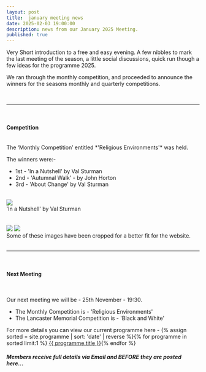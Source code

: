```yaml
---
layout: post
title:  january meeting news
date: 2025-02-03 19:00:00
description: news from our January 2025 Meeting.
published: true
---
```


Very Short introduction to a free and easy evening. A few nibbles to mark the last meeting of the season, a little social discussions, quick run though a few ideas for the programme 2025. 

We ran through the monthly competition, and proceeded to announce the winners for the seasons monthly and quarterly competitions.
 
<br>

<hr>

<br>

<!-- #### Presentation

<br>

The presentation about *'Fashion, Portraits & Closeups'* was held. We discussed a few tips around this genre, and how you can look into lots of ways to use this yourself with your own images.

Some amazing images were critiqued and reviewed, and discussions around a few videos that you could review.

<p class="prog-SubDesc">Members receive a copy of the presentation in the club newsletter.</p>

<hr>

<br> -->

#### Competition
<br>
The ‘Monthly Competition’ entitled *'Religious Environments'* was held.

The winners were:-

<ul>
	<li>1st - &#39;In a Nutshell&#39; by Val Sturman</li>
	<li>2nd - &#39;Autumnal Walk&#39; - by John Horton</li>
	<li>3rd - &#39;About Change&#39; by Val Sturman</li>
</ul>

<br>

<div class="img_row">
	<img class="col three" src="{{ site.baseurl }}/assets/img/October24_Monthly/09 - In a Nutshell.jpg">
</div>
<div class="col three caption">
	&#39;In a Nutshell&#39; by Val Sturman
</div>

<br>
<br>

<div class="img_row">
	<img class="col two" src="{{ site.baseurl }}/assets/img/October24_Monthly/16 - Autumnal Walk.jpg">
	<img class="col one" src="{{ site.baseurl }}/assets/img/October24_Monthly/21 - About to Change.jpg">
</div>
<!-- 
<div class="img_row_sm">
	<img class="col three" src="{{ site.baseurl }}/assets/img/February24_Monthly/11 - Do you know that's dripping on my head.jpg">
</div> -->

<div class="col three caption">
	Some of these images have been cropped for a better fit for the website.
</div>


<br>

<hr>

<br>

<!-- The ‘Quarterly Competition’ entitled *'Red'* was held.

The winners were:-

<ul>
	<li>1st - &#39;Red Shoes&#39; by Natalie Kinner</li>
	<li>2nd - &#39;Berry Cold&#39; - by Joan Banks</li>
	<li>3rd - &#39;Red '5'&#39; by Russ Powney</li>
</ul>

<br>

<div class="img_row">
	<img class="col three" src="{{ site.baseurl }}/assets/img/October24_Quarterly/03 - Red Shoes.jpg">
</div>
<div class="col three caption">
	&#39;Red Shoes&#39; by Natalie Kinner
</div>

<br>
<br>

<div class="img_row">
	<img class="col two" src="{{ site.baseurl }}/assets/img/October24_Quarterly/06 - Berry Cold.jpg">
	<img class="col one" src="{{ site.baseurl }}/assets/img/October24_Quarterly/02 - Red '5'.jpg">
</div>
<!-- 
<div class="img_row_sm">
	<img class="col three" src="{{ site.baseurl }}/assets/img/February24_Monthly/11 - Do you know that's dripping on my head.jpg">
</div> -->

<!-- <div class="col three caption">
	Some of these images have been cropped for a better fit for the website.
</div>


<br>

<hr>

<br> -->




#### Next Meeting
<br>

Our next meeting we will be - 25th November - 19:30.
<ul>
    <li>The Monthly Competition is - 'Religious Environments' </li>
	<!-- <li>The Quarterly Competition is - 'Red' </li> -->
	<li>The Lancaster Memorial Competition is - 'Black and White'</li>
</ul>

<!-- Please note the closing dates for Competition Entry is - **19th June 2024** -->

For more details you can view our current programme here - {% assign sorted = site.programme | sort: 'date' | reverse  %}{% for programme in sorted limit:1 %} <a class="footlink" href="{{ programme.url | prepend: site.baseurl }}">{{ programme.title }}</a>{% endfor %}

##### Members receive full details via Email and BEFORE they are posted here...

<br>